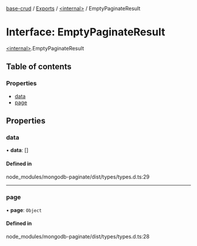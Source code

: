 [base-crud](../README.md) / [Exports](../modules.md) / [\<internal\>](../modules/internal_.md) / EmptyPaginateResult

# Interface: EmptyPaginateResult

[\<internal\>](../modules/internal_.md).EmptyPaginateResult

## Table of contents

### Properties

- [data](internal_.EmptyPaginateResult.md#data)
- [page](internal_.EmptyPaginateResult.md#page)

## Properties

### data

• **data**: []

#### Defined in

node_modules/mongodb-paginate/dist/types/types.d.ts:29

___

### page

• **page**: `Object`

#### Defined in

node_modules/mongodb-paginate/dist/types/types.d.ts:28
